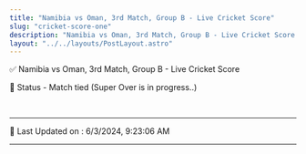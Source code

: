 ```yaml
---
title: "Namibia vs Oman, 3rd Match, Group B - Live Cricket Score"
slug: "cricket-score-one"
description: "Namibia vs Oman, 3rd Match, Group B - Live Cricket Score - Match tied (Super Over is in progress..)."
layout: "../../layouts/PostLayout.astro"
--- 
```


✅ Namibia vs Oman, 3rd Match, Group B - Live Cricket Score

📑 Status - Match tied (Super Over is in progress..)

<br />

***

📝 Last Updated on : 6/3/2024, 9:23:06 AM

***

